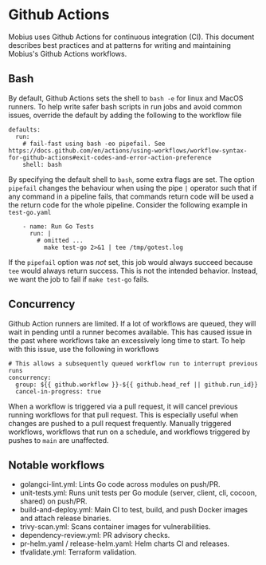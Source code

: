 # Github Actions

Mobius uses Github Actions for continuous integration (CI). This document describes best practices
and at patterns for writing and maintaining Mobius's Github Actions workflows.

## Bash

By default, Github Actions sets the shell to `bash -e` for linux and MacOS runners. To help write
safer bash scripts in run jobs and avoid common issues, override the default by adding the following
to the workflow file

```
defaults:
  run:
    # fail-fast using bash -eo pipefail. See https://docs.github.com/en/actions/using-workflows/workflow-syntax-for-github-actions#exit-codes-and-error-action-preference
    shell: bash
```

By specifying the default shell to `bash`, some extra flags are set. The option `pipefail` changes
the behaviour when using the pipe `|` operator such that if any command in a pipeline fails, that
commands return code will be used a the return code for the whole pipeline. Consider the following
example in `test-go.yaml`

```
    - name: Run Go Tests
      run: |
        # omitted ...
          make test-go 2>&1 | tee /tmp/gotest.log
```

If the `pipefail` option was *not* set, this job would always succeed because `tee` would always
return success. This is not the intended behavior.  Instead, we want the job to fail if `make
test-go` fails.

## Concurrency

Github Action runners are limited. If a lot of workflows are queued, they will wait in pending until
a runner becomes available. This has caused issue in the past where workflows take an excessively long
time to start. To help with this issue, use the following in workflows

```
# This allows a subsequently queued workflow run to interrupt previous runs
concurrency:
  group: ${{ github.workflow }}-${{ github.head_ref || github.run_id}}
  cancel-in-progress: true
```

When a workflow is triggered via a pull request, it will cancel previous running workflows for that
pull request. This is especially useful when changes are pushed to a pull request frequently.
Manually triggered workflows, workflows that run on a schedule, and workflows triggered by pushes to
`main` are unaffected.

## Notable workflows

- golangci-lint.yml: Lints Go code across modules on push/PR.
- unit-tests.yml: Runs unit tests per Go module (server, client, cli,
  cocoon, shared) on push/PR.
- build-and-deploy.yml: Main CI to test, build, and push Docker images and
  attach release binaries.
- trivy-scan.yml: Scans container images for vulnerabilities.
- dependency-review.yml: PR advisory checks.
- pr-helm.yaml / release-helm.yaml: Helm charts CI and releases.
- tfvalidate.yml: Terraform validation.
